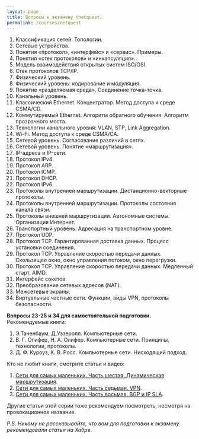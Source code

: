 ```yaml
---
layout: page
title: Вопросы к экзамену (netquest)
permalink: /courses/netquest
---
```


1. Классификация сетей. Топологии.
2. Сетевые устройства.
3. Понятия «протокол», «интерфейс» и «сервис». Примеры.
4. Понятия «стек протоколов» и «инкапсуляция».
5. Модель взаимодействия открытых систем ISO/OSI.
6. Стек протоколов TCP/IP.
7. Физический уровень.
8. Физический уровень: кодирование и модуляция.
9. Понятие «разделяемая среда». Соединение точка-точка.
10. Канальный уровень.
11. Классический Ethernet. Концентратор. Метод доступа к среде CSMA/CD.
12. Коммутируемый Ethernet. Алгоритм обратного обучения. Алгоритм прозрачного моста.
13. Технологии канального уровня: VLAN, STP, Link Aggregation.
14. Wi-Fi. Метод доступа к среде CSMA/CA.
15. Сетевой уровень. Согласование различий в сетях.
16. Сетевой уровень. Понятие «маршрутизация».
17. IP-адреса и IP-сети.
18. Протокол IPv4.
19. Протокол ARP.
20. Протокол ICMP.
21. Протокол DHCP.
22. Протокол IPv6.
23. Протоколы внутренней маршрутизации. Дистанционно-векторные протоколы.
24. Протоколы внутренней маршрутизации. Протоколы состояния канала связи.
25. Протоколы внешней маршрутизации. Автономные системы. Организация Интернет.
26. Транспортный уровень. Адресация на транспортном уровне.
27. Протокол UDP.
28. Протокол TCP. Гарантированная доставка данных. Процесс установки соединения.
29. Протокол TCP. Управление скоростью передачи данных. Скользящее окно, окно управления потоком, окно перегрузки.
30. Протокол TCP. Управление скоростью передачи данных. Медленный старт. AIMD.
31. Интерфейс сокетов.
32. Преобразование сетевых адресов (NAT).
33. Mежсетевые экраны.
34. Виртуальные частные сети. Функции, виды VPN, протоколы безопасности.

**Вопросы 23-25 и 34 для самостоятельной подготовки.** Рекомендуемые книги:
1. Э.Таненбаум, Д.Уэзеролл. Компьютерные сети.
2. В. Г. Олифер, Н. А. Олифер. Компьютерные сети. Принципы, технологии, протоколы.
3. Д. Ф. Куроуз, К. В. Росс. Компьютерные сети. Нисходящий подход.

Кто не любит книги, смотрите статьи и видео:
1. [Сети для самых маленьких. Часть шестая. Динамическая маршрутизация](https://habrahabr.ru/post/156695/).
2. [Сети для самых маленьких. Часть седьмая. VPN](https://habrahabr.ru/post/170895/).
3. [Сети для самых маленьких. Часть восьмая. BGP и IP SLA](https://habrahabr.ru/post/184350/).

Другие статьи этой серии тоже рекомендуем посмотреть, несмотря на провокационное название. 

*P.S. Никому не рассказывайте, что вам для подготовки к экзамену рекомендовали статьи на Хабре.*
